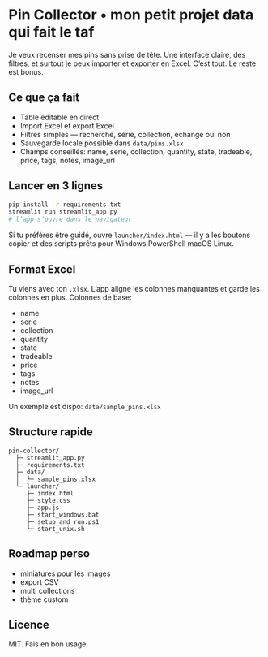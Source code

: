# Pin Collector • mon petit projet data qui fait le taf

Je veux recenser mes pins sans prise de tête. Une interface claire, des filtres, et surtout je peux importer et exporter en Excel. C’est tout. Le reste est bonus.

## Ce que ça fait
- Table éditable en direct
- Import Excel et export Excel
- Filtres simples — recherche, série, collection, échange oui non
- Sauvegarde locale possible dans `data/pins.xlsx`
- Champs conseillés: name, serie, collection, quantity, state, tradeable, price, tags, notes, image_url

## Lancer en 3 lignes
```bash
pip install -r requirements.txt
streamlit run streamlit_app.py
# l’app s’ouvre dans le navigateur
```

Si tu préfères être guidé, ouvre `launcher/index.html` — il y a les boutons copier et des scripts prêts pour Windows PowerShell macOS Linux.

## Format Excel
Tu viens avec ton `.xlsx`. L’app aligne les colonnes manquantes et garde les colonnes en plus. Colonnes de base:
- name
- serie
- collection
- quantity
- state
- tradeable
- price
- tags
- notes
- image_url

Un exemple est dispo: `data/sample_pins.xlsx`

## Structure rapide
```
pin-collector/
  ├─ streamlit_app.py
  ├─ requirements.txt
  ├─ data/
  │  └─ sample_pins.xlsx
  └─ launcher/
     ├─ index.html
     ├─ style.css
     ├─ app.js
     ├─ start_windows.bat
     ├─ setup_and_run.ps1
     └─ start_unix.sh
```

## Roadmap perso
- miniatures pour les images
- export CSV
- multi collections
- thème custom

## Licence
MIT. Fais en bon usage.

